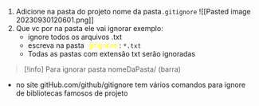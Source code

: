 1. Adicione na pasta do projeto nome da pasta```.gitignore```
![[Pasted image 20230930120601.png]]
2. Que vc por na pasta ele vai ignorar
exemplo:
	- ignore todos os arquivos .txt
	- escreva na pasta <span style="color:yellow">.gitignore</span> : ``*.txt``
	- Todas as pastas com extensão txt serão ignoradas

>[!info]
>Para ignorar pasta nomeDaPasta/ (barra)
>

- no site gitHub.com/github/gitignore tem vários comandos para ignore de bibliotecas famosos de projeto
